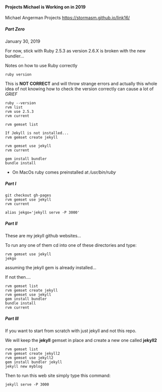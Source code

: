 #### Projects Michael is Working on in 2019

Michael Angerman Projects
https://stormasm.github.io/link16/

##### Part Zero

January 30, 2019

For now, stick with Ruby 2.5.3 as version 2.6.X is
broken with the new bundler...

Notes on how to use Ruby correctly

```
ruby version
```

This is **NOT CORRECT** and will throw strange errors and actually
this whole idea of not knowing how to check the version correctly
can cause a lot of *GRIEF*

```
ruby --version
rvm list
rvm use 2.5.3
rvm current

rvm gemset list

If Jekyll is not installed...
rvm gemset create jekyll

rvm gemset use jekyll
rvm current

gem install bundler
bundle install
```

* On MacOs ruby comes preinstalled at */usr/bin/ruby*

##### Part I

```
git checkout gh-pages
rvm gemset use jekyll
rvm current

alias jekgo='jekyll serve -P 3000'
```

##### Part II

These are my jekyll github websites...

To run any one of them cd into one of these directories and type:

```
rvm gemset use jekyll
jekgo
```

assuming the jekyll gem is already installed...

If not then....

```
rvm gemset list
rvm gemset create jekyll
rvm gemset use jekyll
gem install bundler
bundle install
rvm current
```

##### Part III

If you want to start from scratch with just jekyll and not this repo.

We will keep the **jekyll** gemset in place and
create a new one called **jekyll2**

```
rvm gemset list
rvm gemset create jekyll2
rvm gemset use jekyll2
gem install bundler jekyll
jekyll new myblog
```

Then to run this web site simply type this command:

```
jekyll serve -P 3000
```
